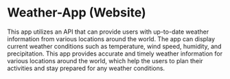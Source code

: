 # Weather-App (Website)
This app utilizes an API that can provide users with up-to-date weather information from various locations around the world. The app can display current weather conditions such as temperature, wind speed, humidity, and precipitation. This app provides accurate and timely weather information for various locations around the world, which help the users to plan their activities and stay prepared for any weather conditions.

